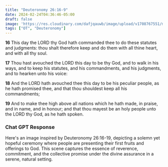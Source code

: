```yaml
---
title: "Deuteronomy 26:16-9"
date: 2024-02-24T04:36:46-05:00
draft: false
image: 'https://res.cloudinary.com/dafjqauwb/image/upload/v1708767551/matt419/Deuteronomy/deut26_16-19_zhptjk.webp'
tags: ["OT", "Deuteronomy"]
---
```








**16** This day the LORD thy God hath commanded thee to do these statutes and judgments: thou shalt therefore keep and do them with all thine heart, and with all thy soul.

**17** Thou hast avouched the LORD this day to be thy God, and to walk in his ways, and to keep his statutes, and his commandments, and his judgments, and to hearken unto his voice:

**18** And the LORD hath avouched thee this day to be his peculiar people, as he hath promised thee, and that thou shouldest keep all his commandments;

**19** And to make thee high above all nations which he hath made, in praise, and in name, and in honour; and that thou mayest be an holy people unto the LORD thy God, as he hath spoken.

### Chat GPT Response
Here's an image inspired by Deuteronomy 26:16-19, depicting a solemn yet hopeful ceremony where people are presenting their first fruits and offerings to God. This scene captures the essence of reverence, commitment, and the collective promise under the divine assurance in a serene, natural setting.


